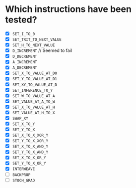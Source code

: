 # Which instructions have been tested?

- [X] `SET_I_TO_0`
- [X] `SET_TRIT_TO_NEXT_VALUE`
- [X] `SET_H_TO_NEXT_VALUE`
- [X] `D_INCREMENT` // Seemed to fail
- [X] `D_DECREMENT`
- [X] `A_INCREMENT`
- [X] `A_DECREMENT`
- [x] `SET_X_TO_VALUE_AT_D0`
- [x] `SET_Y_TO_VALUE_AT_D1`
- [x] `SET_XY_TO_VALUE_AT_D`
- [x] `SET_INFERENCE_TO_Y`
- [X] `SET_W_TO_VALUE_AT_A`
- [X] `SET_VALUE_AT_A_TO_W`
- [X] `SET_X_TO_VALUE_AT_H`
- [X] `SET_VALUE_AT_H_TO_X`
- [x] `SWAP_XY`
- [x] `SET_X_TO_Y`
- [x] `SET_Y_TO_X`
- [x] `SET_X_TO_X_XOR_Y`
- [x] `SET_Y_TO_X_XOR_Y`
- [x] `SET_X_TO_X_AND_Y`
- [x] `SET_Y_TO_X_AND_Y`
- [x] `SET_X_TO_X_OR_Y`
- [x] `SET_Y_TO_X_OR_Y`
- [X] `INTERWEAVE`
- [ ] `BACKPROP`
- [ ] `STOCH_GRAD`
